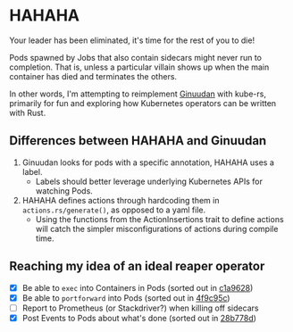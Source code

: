# HAHAHA

Your leader has been eliminated, it's time for the rest of you to die!

Pods spawned by Jobs that also contain sidecars might never run to completion.
That is, unless a particular villain shows up when the main container has died and terminates the others.

In other words, I'm attempting to reimplement [Ginuudan](https://github.com/nais/ginuudan) with kube-rs, primarily for fun and exploring how Kubernetes operators can be written with Rust.

## Differences between HAHAHA and Ginuudan

1. Ginuudan looks for pods with a specific annotation, HAHAHA uses a label.
    * Labels should better leverage underlying Kubernetes APIs for watching Pods.
2. HAHAHA defines actions through hardcoding them in `actions.rs/generate()`, as opposed to a yaml file.
    * Using the functions from the ActionInsertions trait to define actions will catch the simpler misconfigurations of actions during compile time.

## Reaching my idea of an ideal reaper operator

- [x] Be able to `exec` into Containers in Pods (sorted out in [c1a9628](https://github.com/chinatsu/hahaha/commit/c1a9a6285b4df5707b295e29b91fed37b8e5a602))
- [x] Be able to `portforward` into Pods (sorted out in [4f9c95c](https://github.com/chinatsu/hahaha/commit/4f9c95c546c3565e96d8b8af005bc78c30f6ef30))
- [ ] Report to Prometheus (or Stackdriver?) when killing off sidecars
- [x] Post Events to Pods about what's done (sorted out in [28b778d](https://github.com/chinatsu/hahaha/commit/28b778dca6425cc73d1cc72ef803bf6f706ee8a3))